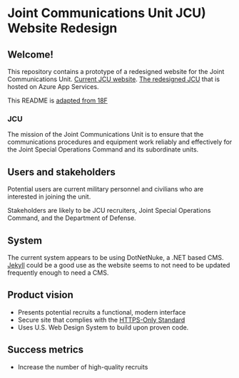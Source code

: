 # Joint Communications Unit JCU) Website Redesign

## Welcome!

This repository contains a prototype of a redesigned website for the Joint Communications Unit. [Current JCU website](http://jcu.mil). [The redesigned JCU](https://jcu.azurewebsites.net/) that is hosted on Azure App Services.

This README is [adapted from 18F](https://github.com/18F/afrs-pa/blob/master/README.md)

### JCU

The mission of the Joint Communications Unit is to ensure that the communications procedures and equipment work reliably and effectively for the Joint Special Operations Command and its subordinate units.

## Users and stakeholders

Potential users are current military personnel and civilians who are interested in joining the unit.

Stakeholders are likely to be JCU recruiters, Joint Special Operations Command, and the Department of Defense.

## System

The current system appears to be using DotNetNuke, a .NET based CMS.  [Jekyll](https://jekyllrb.com/) could be a good use as the website seems to not need to be updated frequently enough to need a CMS.

## Product vision

- Presents potential recruits a functional, modern interface
- Secure site that complies with the [HTTPS-Only Standard](https://https.cio.gov/)
- Uses U.S. Web Design System to build upon proven code.

## Success metrics

- Increase the number of high-quality recruits
